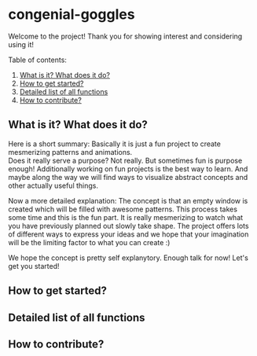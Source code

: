 # congenial-goggles
Welcome to the project! Thank you for showing interest and considering using it!

Table of contents:
1. [What is it? What does it do?](#what-is-it-what-does-it-do)
2. [How to get started?](#how-to-get-started)
3. [Detailed list of all functions](detailed-list-of-all-functions)
4. [How to contribute?](how-to-contribute)

## What is it? What does it do?
Here is a short summary: Basically it is just a fun project to create mesmerizing patterns and animations.  
Does it really serve a purpose? Not really. But sometimes fun is purpose enough! Additionally working on fun projects is the best way to learn. And maybe along the way we will find ways to visualize abstract concepts and other actually useful things.

Now a more detailed explanation: The concept is that an empty window is created which will be filled with awesome patterns. This process takes some time and this is the fun part. It is really mesmerizing to watch what you have previously planned out slowly take shape. The project offers lots of different ways to express your ideas and we hope that your imagination will be the limiting factor to what you can create :)

We hope the concept is pretty self explanytory. Enough talk for now! Let's get you started!
## How to get started?

## Detailed list of all functions

## How to contribute?
